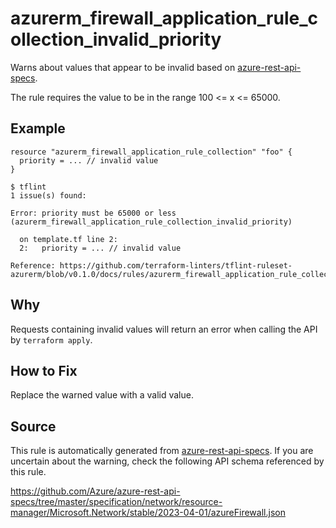 <!--- This file generated by `tools/apispec-rule-gen/main.go`. DO NOT EDIT --->

# azurerm_firewall_application_rule_collection_invalid_priority

Warns about values that appear to be invalid based on [azure-rest-api-specs](https://github.com/Azure/azure-rest-api-specs).

The rule requires the value to be in the range 100 <= x <= 65000.

## Example

```hcl
resource "azurerm_firewall_application_rule_collection" "foo" {
  priority = ... // invalid value
}
```

```
$ tflint
1 issue(s) found:

Error: priority must be 65000 or less (azurerm_firewall_application_rule_collection_invalid_priority)

  on template.tf line 2:
  2:   priority = ... // invalid value

Reference: https://github.com/terraform-linters/tflint-ruleset-azurerm/blob/v0.1.0/docs/rules/azurerm_firewall_application_rule_collection_invalid_priority.md

```

## Why

Requests containing invalid values will return an error when calling the API by `terraform apply`.

## How to Fix

Replace the warned value with a valid value.

## Source

This rule is automatically generated from [azure-rest-api-specs](https://github.com/Azure/azure-rest-api-specs). If you are uncertain about the warning, check the following API schema referenced by this rule.

https://github.com/Azure/azure-rest-api-specs/tree/master/specification/network/resource-manager/Microsoft.Network/stable/2023-04-01/azureFirewall.json
